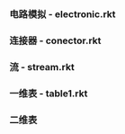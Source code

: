 ### 电路模拟 - electronic.rkt

### 连接器 - conector.rkt

### 流 - stream.rkt

### 一维表 - table1.rkt

### 二维表